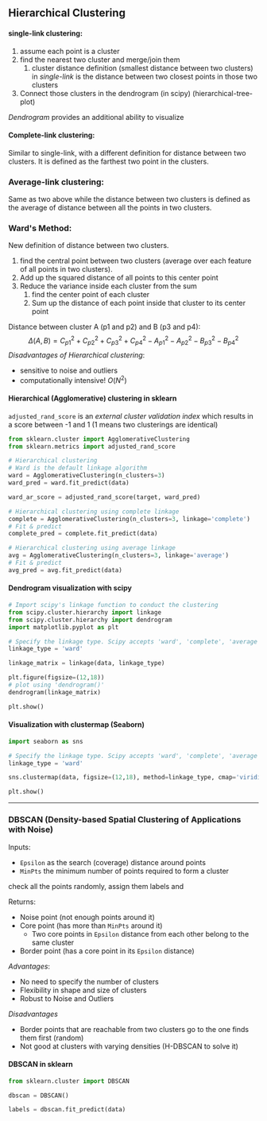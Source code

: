 ## Hierarchical Clustering

#### single-link clustering: 

1. assume each point is a cluster
2. find the nearest two cluster and merge/join them
   1. cluster distance definition (smallest distance between two clusters) in _single-link_ is the distance between two closest points in those two clusters 
3. Connect those clusters in the dendrogram (in scipy) (hierarchical-tree-plot)

_Dendrogram_ provides an additional ability to visualize

#### Complete-link clustering:

Similar to single-link, with a different definition for distance between two clusters. It is defined as the farthest two point in the clusters.

### Average-link clustering:

Same as two above while the distance between two clusters is defined as the average of distance between all the points in two clusters.

### Ward's Method:

New definition of distance between two clusters.

1. find the central point between two clusters (average over each feature of all points in two clusters).
2. Add up the squared distance of all points to this center point
3. Reduce the variance inside each cluster from the sum
   1. find the center point of each cluster
   2. Sum up the distance of each point inside that cluster to its center point

Distance between cluster A (p1 and p2) and B (p3 and p4):
$$
\Delta (A, B) = C_{p1}^2 + C_{p2}^2 + C_{p3}^2 + C_{p4}^2 - A_{p1}^2 - A_{p2}^2 - B_{p3}^2 - B_{p4}^2
$$
_Disadvantages of Hierarchical clustering_:

- sensitive to noise and outliers
- computationally intensive! $O(N^2)$

#### Hierarchical (Agglomerative) clustering in sklearn

`adjusted_rand_score`  is an *external cluster validation index* which results in a score between -1 and 1 (1 means two clusterings are identical)

```python
from sklearn.cluster import AgglomerativeClustering
from sklearn.metrics import adjusted_rand_score

# Hierarchical clustering
# Ward is the default linkage algorithm
ward = AgglomerativeClustering(n_clusters=3)
ward_pred = ward.fit_predict(data)

ward_ar_score = adjusted_rand_score(target, ward_pred)

# Hierarchical clustering using complete linkage
complete = AgglomerativeClustering(n_clusters=3, linkage='complete')
# Fit & predict
complete_pred = complete.fit_predict(data)

# Hierarchical clustering using average linkage
avg = AgglomerativeClustering(n_clusters=3, linkage='average')
# Fit & predict
avg_pred = avg.fit_predict(data)
```

#### Dendrogram visualization with scipy

```python
# Import scipy's linkage function to conduct the clustering
from scipy.cluster.hierarchy import linkage
from scipy.cluster.hierarchy import dendrogram
import matplotlib.pyplot as plt

# Specify the linkage type. Scipy accepts 'ward', 'complete', 'average', as well as other values
linkage_type = 'ward'

linkage_matrix = linkage(data, linkage_type)

plt.figure(figsize=(12,18))
# plot using 'dendrogram()'
dendrogram(linkage_matrix)

plt.show()
```

#### Visualization with clustermap (Seaborn)

```python
import seaborn as sns

# Specify the linkage type. Scipy accepts 'ward', 'complete', 'average', as well as other values
linkage_type = 'ward'

sns.clustermap(data, figsize=(12,18), method=linkage_type, cmap='viridis')

plt.show()
```

---

### DBSCAN (Density-based Spatial Clustering of Applications with Noise)

Inputs:

- `Epsilon` as the search (coverage) distance around points 
- `MinPts` the minimum number of points required to form a cluster

check all the points randomly, assign them labels and

Returns:

- Noise point (not enough points around it)
- Core point (has more than `MinPts` around it)
  - Two core points in `Epsilon` distance from each other belong to the same cluster 
- Border point (has a core point in its `Epsilon` distance)

_Advantages_:

- No need to specify the number of clusters
- Flexibility in shape and size of clusters
- Robust to Noise and Outliers

_Disadvantages_

- Border points that are reachable from two clusters go to the one finds them first (random)
- Not good at clusters with varying densities (H-DBSCAN to solve it)

#### DBSCAN in sklearn

```python
from sklearn.cluster import DBSCAN

dbscan = DBSCAN()

labels = dbscan.fit_predict(data)
```


